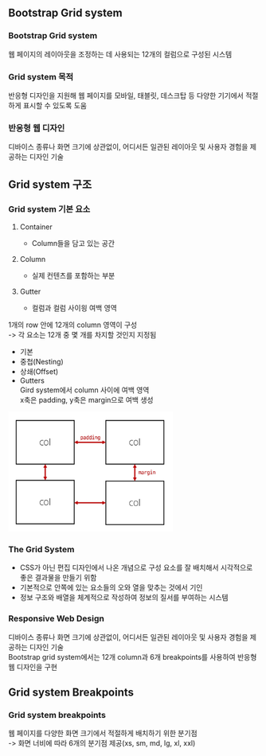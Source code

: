 ## Bootstrap Grid system
### Bootstrap Grid system
웹 페이지의 레이아웃을 조정하는 데 사용되는 12개의 컬럼으로 구성된 시스템

### Grid system 목적
반응형 디자인을 지원해 웹 페이지를 모바일, 태블릿, 데스크탑 등 다양한 기기에서 적절하게 표시할 수 있도록 도움

### 반응형 웹 디자인
디바이스 종류나 화면 크기에 상관없이, 어디서든 일관된 레이아웃 및 사용자 경험을 제공하는 디자인 기술

## Grid system 구조
### Grid system 기본 요소
1. Container
    - Column들을 담고 있는 공간
    
2. Column
    - 실제 컨텐츠를 포함하는 부분
    
3. Gutter
    - 컬럼과 컬럼 사이읭 여백 영역
    
1개의 row 안에 12개의 column 영역이 구성  
-> 각 요소는 12개 중 몇 개를 차지할 것인지 지정됨

- 기본
- 중첩(Nesting)
- 상쇄(Offset)
- Gutters  
Gird system에서 column 사이에 여백 영역  
x축은 padding, y축은 margin으로 여백 생성
  
![img.png](ResponsiveWeb-1.png)

### The Grid System
- CSS가 아닌 편집 디자인에서 나온 개념으로 구성 요소를 잘 배치해서 시각적으로 좋은 결과물을 만들기 위함
- 기본적으로 안쪽에 있는 요소들의 오와 열을 맞추는 것에서 기인
- 정보 구조와 배열을 체계적으로 작성하여 정보의 질서를 부여하는 시스템

### Responsive Web Design
디바이스 종류나 화면 크기에 상관없이, 어디서든 일관된 레이아웃 및 사용자 경험을 제공하는 디자인 기술  
Bootstrap grid system에서는 12개 column과 6개 breakpoints를 사용하여 반응형 웹 디자인을 구현

## Grid system Breakpoints
### Grid system breakpoints
웹 페이지를 다양한 화면 크기에서 적절하게 배치하기 위한 분기점  
-> 화면 너비에 따라 6개의 분기점 제공(xs, sm, md, lg, xl, xxl)

